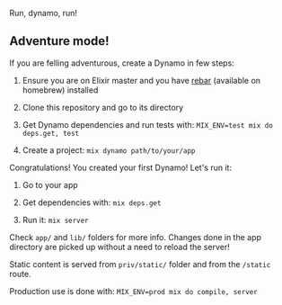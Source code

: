 Run, dynamo, run!

## Adventure mode!

If you are felling adventurous, create a Dynamo in few steps:

1) Ensure you are on Elixir master and you have [rebar](https://github.com/basho/rebar) (available on homebrew) installed

2) Clone this repository and go to its directory

3) Get Dynamo dependencies and run tests with: `MIX_ENV=test mix do deps.get, test`

4) Create a project: `mix dynamo path/to/your/app`

Congratulations! You created your first Dynamo! Let's run it:

1) Go to your app

2) Get dependencies with: `mix deps.get`

3) Run it: `mix server`

Check `app/` and `lib/` folders for more info. Changes done in the app directory are picked up without a need to reload the server!

Static content is served from `priv/static/` folder and from the `/static` route.

Production use is done with: `MIX_ENV=prod mix do compile, server`